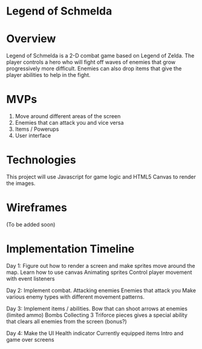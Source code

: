 # Legend of Schmelda

# Overview

Legend of Schmelda is a 2-D combat game based on Legend of Zelda. The player controls a hero who will fight off waves of enemies that grow progressively more difficult. Enemies can also drop items that give the player abilities to help in the fight.

# MVPs

1) Move around different areas of the screen
2) Enemies that can attack you and vice versa
3) Items / Powerups
4) User interface


# Technologies

This project will use Javascript for game logic and HTML5 Canvas to render the images.

# Wireframes

(To be added soon)

# Implementation Timeline

Day 1: Figure out how to render a screen and make sprites move around the map.
  Learn how to use canvas
  Animating sprites
  Control player movement with event listeners

Day 2: Implement combat.
  Attacking enemies
  Enemies that attack you
  Make various enemy types with different movement patterns.

Day 3: Implement items / abilities.
  Bow that can shoot arrows at enemies (limited ammo)
  Bombs
  Collecting 3 Triforce pieces gives a special ability that clears all enemies from the screen (bonus?)

Day 4: Make the UI
  Health indicator
  Currently equipped items
  Intro and game over screens
